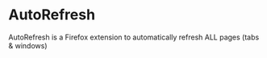 # AutoRefresh
AutoRefresh is a Firefox extension to automatically refresh ALL pages (tabs &amp; windows)

